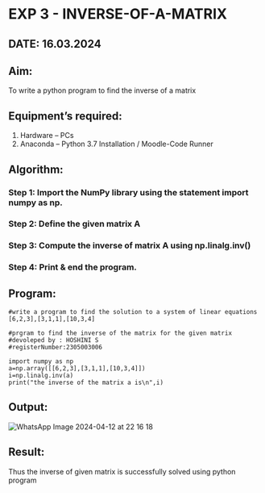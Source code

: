 # EXP 3 - INVERSE-OF-A-MATRIX
## DATE: 16.03.2024
## Aim:
To write a python program to find the inverse of a matrix
## Equipment’s required:
1. 	Hardware – PCs
2. 	Anaconda – Python 3.7 Installation / Moodle-Code Runner
## Algorithm:
### Step 1: Import the NumPy library using the statement import numpy as np.
### Step 2: Define the given matrix A
### Step 3: Compute the inverse of matrix A using np.linalg.inv()
### Step 4: Print & end the program.

## Program:
```
#write a program to find the solution to a system of linear equations [6,2,3],[3,1,1],[10,3,4]

#prgram to find the inverse of the matrix for the given matrix 
#devoleped by : HOSHINI S
#registerNumber:2305003006

import numpy as np
a=np.array([[6,2,3],[3,1,1],[10,3,4]])
i=np.linalg.inv(a)
print("the inverse of the matrix a is\n",i)
```  
## Output:
![WhatsApp Image 2024-04-12 at 22 16 18](https://github.com/hoshiniii/INVERSE-OF-A-MATRIX/assets/166852545/f8e7e65d-c894-4c00-aada-ae24cc3388b4)

## Result:
Thus the inverse of given matrix is successfully solved using python program

